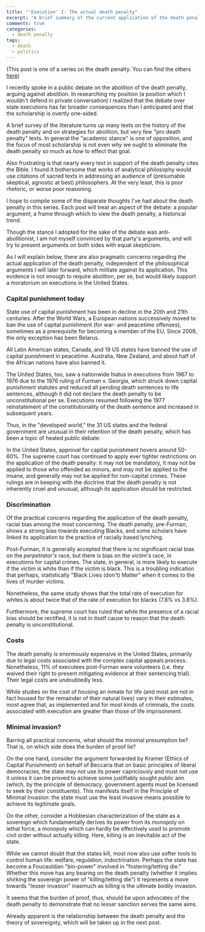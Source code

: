```yaml
---
title: "'Execution' I: The actual death penalty"
excerpt: "A brief summary of the current application of the death penalty the burden of proof"
comments: true
categories: 
  - death penalty
tags:
  - death
  - politics
---
```


(This post is one of a series on the death penalty. You can find the others [here](/categories/#death-penalty))

I recently spoke in a public debate on the abolition of the death penalty, arguing against abolition. In researching my position (a position which I wouldn't defend in private conversation) I realized that the debate over state executions has far broader consequences than I anticipated and that the scholarship is overtly one-sided.

A brief survey of the literature turns up many texts on the history of the death penalty and on strategies for abolition, but very few "pro death penalty" texts. In general the "academic stance" is one of opposition, and the focus of most scholarship is not even _why_ we ought to eliminate the death penalty so much as _how_ to effect that goal.

Also frustrating is that nearly every text in support of the death penalty cites the Bible. I found it bothersome that works of analytical philosophy would use citations of sacred texts in addressing an audience of (presumable skeptical, agnostic at best) philosophers. At the very least, this is poor rhetoric, or worse poor reasoning.

I hope to compile some of the disparate thoughts I've had about the death penalty in this series. Each post will treat an aspect of the debate: a popular argument, a frame through which to view the death penalty, a historical trend.

Though the stance I adopted for the sake of the debate was anti-abolitionist, I am not myself convinced by that party's arguments, and will try to present arguments on both sides with equal skepticism.

As I will explain below, there are also pragmatic concerns regarding the actual application of the death penalty, independent of the philosophical arguments I will later forward, which militate against its application. This evidence is not enough to require abolition, per se, but would likely support a moratorium on executions in the United States.

### Capital punishment today

State use of capital punishment has been in decline in the 20th and 21th centuries. After the World Wars, a European nations successively moved to ban the use of capital punishment (for war- and peacetime offenses), sometimes as a prerequisite for becoming a member of the EU. Since 2009, the only exception has been Belarus.

All Latin American states, Canada, and 19 US states have banned the use of capital punishment in peacetime. Australia, New Zealand, and about half of the African nations have also banned it.

The United States, too, saw a nationwide hiatus in executions from 1967 to 1976 due to the 1976 ruling of Furman v. Georgia, which struck down capital punishment statutes and reduced all pending death sentences to life sentences, although it did not declare the death penalty to be unconstitutional per se. Executions resumed following the 1977 reinstatement of the constitutionality of the death sentence and increased in subsequent years. 

Thus, in the "developed world," the 31 US states and the federal government are unusual in their retention of the death penalty, which has been a topic of heated public debate.

In the United States, approval for capital punishment hovers around 50-60%. The supreme court has continued to apply ever tighter restrictions on the application of the death penalty: it may not be mandatory, it may not be applied to those who offended as minors, and may not be applied to the insane, and generally may not be applied for non-capital crimes. These rulings are in keeping with the doctrine that the death penalty is not inherently cruel and unusual, although its application should be restricted.

### Discrimination

Of the practical concerns regarding the application of the death penalty, racial bias among the most concerning. The death penalty, pre-Furman, shows a strong bias towards executing Blacks, and some scholars have linked its application to the practice of racially based lynching.

Post-Furman, it is generally accepted that there is no significant racial bias on the _perpetrator's_ race, but there is bias on the _victim's_ race, in executions for capital crimes. The state, in general, is more likely to execute if the victim is white than if the victim is black. This is a troubling indication that perhaps, statistically "Black Lives (don't) Matter" when it comes to the lives of murder victims.

Nonetheless, the same study shows that the total rate of execution for whites is about twice that of the rate of execution for blacks (7.8% vs 3.8%).

Furthermore, the supreme court has ruled that while the presence of a racial bias should be rectified, it is not in itself cause to reason that the death penalty is unconstitutional.

### Costs

The death penalty is enormously expensive in the United States, primarily due to legal costs associated with the complex capital appeals process. Nonetheless, 11% of executees post-Furman were volunteers (i.e. they waived their right to present mitigating evidence at their sentencing trial). Their legal costs are undoubtedly less.

While studies on the cost of housing an inmate for life (and most are not in fact housed for the remainder of their natural lives) vary in their estimates, most agree that, as implemented and for most kinds of criminals, the costs associated with execution are greater than those of life imprisonment.

### Minimal invasion?

Barring all practical concerns, what should the minimal presumption be? That is, on which side does the burden of proof lie?

On the one hand, consider the argument forwarded by Kramer (Ethics of Capital Punishment) on behalf of Beccaria that on basic principles of liberal democracies, the state may not use its power capriciously and must not use it unless it can be proved to achieve some justifiably sought public aim (which, by the principle of democracy, government agents must be licensed to seek by their constituents). This manifests itself in the Principle of Minimal Invasion: the state must use the least invasive means possible to achieve its legitimate goals.

On the other, consider a Hobbesian characterization of the state as a sovereign which fundamentally derives its power from its monopoly on lethal force, a monopoly which can hardly be effectively used to promote civil order without actually killing. Here, killing is an inevitable act of the state.

While we cannot doubt that the states kill, most now also use softer tools to control human life: welfare, regulation, indoctrination. Perhaps the state has become a Foucauldian "bio-power" involved in "fostering/letting die." Whether this move has any bearing on the death penalty (whether it implies shirking the sovereign power of "killing/letting die") it represents a move towards "lesser invasion" inasmuch as killing is the ultimate bodily invasion.

It seems that the burden of proof, thus, should be upon advocates of the death penalty to demonstrate that no lesser sanction serves the same aims.

Already apparent is the relationship between the death penalty and the theory of sovereignty, which will be taken up in the next post.

